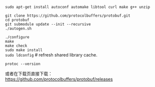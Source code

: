 
`sudo apt-get install autoconf automake libtool curl make g++ unzip`  

`git clone https://github.com/protocolbuffers/protobuf.git`  
`cd protobuf`  
`git submodule update --init --recursive`  
`./autogen.sh`  

`./configure`  
`make`  
`make check`  
`sudo make install`  
`sudo ldconfig` # refresh shared library cache.  

`protoc --version`  




或者在下载页直接下载：  
https://github.com/protocolbuffers/protobuf/releases


